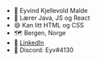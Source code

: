 - 👋 Eyvind Kjellevold Malde
- 🌱 Lærer Java, JS og React
- 😄 Kan litt HTML og CSS
- :world_map: Bergen, Norge
- 👯 [LinkedIn](https://www.linkedin.com/in/eyvind-kjellevold-malde-7a9314252/)
- 💬 Discord: Eyv#4130
<!--
- 🔭 I’m currently working on ...

- 👯 I’m looking to collaborate on ...
- 🤔 I’m looking for help with ...
- 💬 Ask me about ...
- 📫 How to reach me: ...
- 😄 Pronouns: ...
- ⚡ Fun fact: ...
-->
